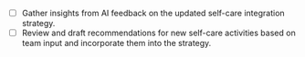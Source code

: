 - [ ] Gather insights from AI feedback on the updated self-care integration strategy.
- [ ] Review and draft recommendations for new self-care activities based on team input and incorporate them into the strategy.